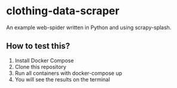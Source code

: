 # clothing-data-scraper
An example web-spider written in Python and using scrapy-splash.

## How to test this?

1. Install Docker Compose
2. Clone this repository
3. Run all containers with docker-compose up
4. You will see the results on the terminal
